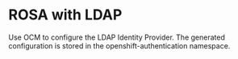 # ROSA with LDAP

Use OCM to configure the LDAP Identity Provider. The generated configuration is stored in the openshift-authentication namespace.

